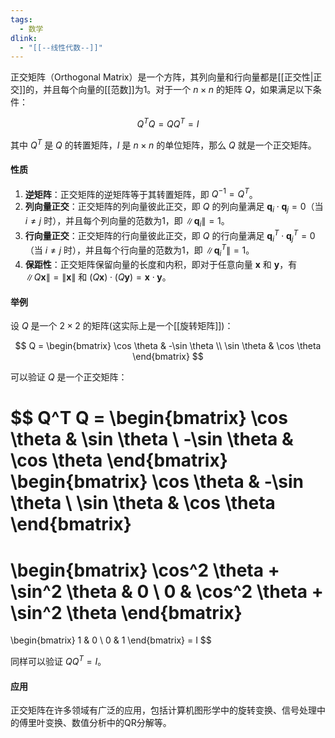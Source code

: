 ```yaml
---
tags:
  - 数学
dlink:
  - "[[--线性代数--]]"
---
```

正交矩阵（Orthogonal Matrix）是一个方阵，其列向量和行向量都是[[正交性|正交]]的，并且每个向量的[[范数]]为1。对于一个 $n \times n$ 的矩阵 $Q$，如果满足以下条件：

$$
Q^T Q = Q Q^T = I
$$

其中 $Q^T$ 是 $Q$ 的转置矩阵，$I$ 是 $n \times n$ 的单位矩阵，那么 $Q$ 就是一个正交矩阵。

#### 性质

1. **逆矩阵**：正交矩阵的逆矩阵等于其转置矩阵，即 $Q^{-1} = Q^T$。
2. **列向量正交**：正交矩阵的列向量彼此正交，即 $Q$ 的列向量满足 $\mathbf{q}_i \cdot \mathbf{q}_j = 0$（当 $i \neq j$ 时），并且每个列向量的范数为1，即 $\|\mathbf{q}_i\| = 1$。
3. **行向量正交**：正交矩阵的行向量彼此正交，即 $Q$ 的行向量满足 $\mathbf{q}_i^T \cdot \mathbf{q}_j^T = 0$（当 $i \neq j$ 时），并且每个行向量的范数为1，即 $\|\mathbf{q}_i^T\| = 1$。
4. **保距性**：正交矩阵保留向量的长度和内积，即对于任意向量 $\mathbf{x}$ 和 $\mathbf{y}$，有 $\|Q\mathbf{x}\| = \|\mathbf{x}\|$ 和 $(Q\mathbf{x}) \cdot (Q\mathbf{y}) = \mathbf{x} \cdot \mathbf{y}$。

#### 举例

设 $Q$ 是一个 $2 \times 2$ 的矩阵(这实际上是一个[[旋转矩阵]])：

$$
Q = \begin{bmatrix}
\cos \theta & -\sin \theta \\
\sin \theta & \cos \theta
\end{bmatrix}
$$

可以验证 $Q$ 是一个正交矩阵：

$$
Q^T Q = \begin{bmatrix}
\cos \theta & \sin \theta \\
-\sin \theta & \cos \theta
\end{bmatrix}
\begin{bmatrix}
\cos \theta & -\sin \theta \\
\sin \theta & \cos \theta
\end{bmatrix}
=
\begin{bmatrix}
\cos^2 \theta + \sin^2 \theta & 0 \\
0 & \cos^2 \theta + \sin^2 \theta
\end{bmatrix}
=
\begin{bmatrix}
1 & 0 \\
0 & 1
\end{bmatrix}
= I
$$

同样可以验证 $Q Q^T = I$。

#### 应用

正交矩阵在许多领域有广泛的应用，包括计算机图形学中的旋转变换、信号处理中的傅里叶变换、数值分析中的QR分解等。
